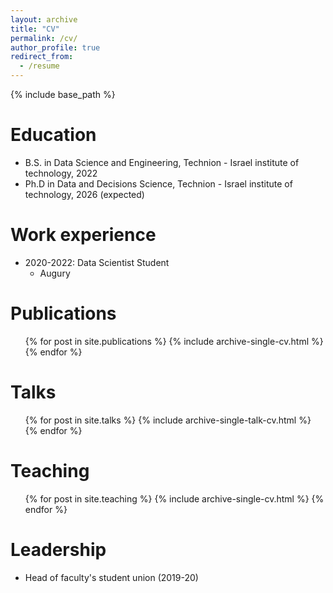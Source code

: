 ```yaml
---
layout: archive
title: "CV"
permalink: /cv/
author_profile: true
redirect_from:
  - /resume
---
```


{% include base_path %}

Education
======
* B.S. in Data Science and Engineering, Technion - Israel institute of technology, 2022
* Ph.D in Data and Decisions Science, Technion - Israel institute of technology, 2026 (expected)

Work experience
======
* 2020-2022: Data Scientist Student
  * Augury

Publications
======
  <ul>{% for post in site.publications %}
    {% include archive-single-cv.html %}
  {% endfor %}</ul>

Talks
======
  <ul>{% for post in site.talks %}
    {% include archive-single-talk-cv.html %}
  {% endfor %}</ul>
  
Teaching
======
  <ul>{% for post in site.teaching %}
    {% include archive-single-cv.html %}
  {% endfor %}</ul>
  
Leadership
======
* Head of faculty's student union (2019-20)


